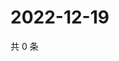 # 2022-12-19

共 0 条

<!-- BEGIN WEIBO -->
<!-- 最后更新时间 Mon Dec 19 2022 10:31:38 GMT+0800 (China Standard Time) -->

<!-- END WEIBO -->
